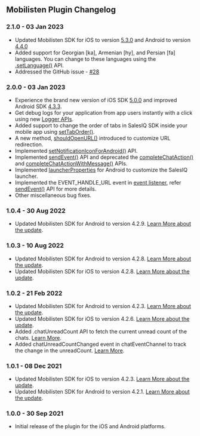 ## Mobilisten Plugin Changelog

### 2.1.0 - 03 Jan 2023

- Updated Mobilisten SDK for iOS to version [5.3.0](https://github.com/zoho/SalesIQ-Mobilisten-iOS/releases/tag/v5.3.0) and Android to version [4.4.0](https://github.com/zoho/salesiq-mobilisten-android-sample/releases/tag/v4.4.0)
- Added support for Georgian [ka], Armenian [hy], and Persian [fa] languages. You can change to these languages using the [.setLanguage()](https://www.zoho.com/salesiq/help/developer-section/cordova-ionic-sdk-set-language.html) API.
- Addressed the GitHub issue - [#28](https://github.com/zoho/salesiq-mobilisten-flutter/issues/28)

### 2.0.0 - 03 Jan 2023

- Experience the brand new version of iOS SDK [5.0.0](https://github.com/zoho/SalesIQ-Mobilisten-iOS/releases/tag/v5.0.0) and improved Android SDK [4.3.3](https://github.com/zoho/salesiq-mobilisten-android-sample/releases/tag/v4.3.3).
- Get debug logs for your application from app users instantly with a click using new [Logger APIs](https://www.zoho.com/salesiq/help/developer-section/flutter-sdk-logger-set-enabled.html).
- Added support to change the order of tabs in SalesIQ SDK inside your mobile app using [setTabOrder()](https://www.zoho.com/salesiq/help/developer-guides/flutter-sdk-set-tab-order.html).
- A new method, [shouldOpenURL()](https://www.zoho.com/salesiq/help/developer-guides/flutter-should-open-url.html) introduced to customize URL redirection.
- Implemented [setNotificationIconForAndroid()](https://www.zoho.com/salesiq/help/developer-guides/flutter-sdk-notification-android.html) API.
- Implemented [sendEvent()](https://www.zoho.com/salesiq/help/developer-guides/flutter-send-event.html) API and deprecated the [completeChatAction()](https://www.zoho.com/salesiq/help/developer-guides/flutter-sdk-chat-actions-completeChatAction.html) and [completeChatActionWithMessage()](https://www.zoho.com/salesiq/help/developer-guides/flutter-sdk-chat-actions-completeChatActionWithMessage.html) APIs.
- Implemented [launcherProperties](https://www.zoho.com/salesiq/help/developer-guides/flutter-sdk-launcher-button-customization.html) for Android to customize the SalesIQ launcher.
- Implemented the EVENT_HANDLE_URL event in [event listener](https://www.zoho.com/salesiq/help/developer-guides/flutter-sdk-event-handler-chatEventChannel.html), refer [sendEvent()](https://www.zoho.com/salesiq/help/developer-guides/flutter-send-event.html) API for more details.
- Other miscellaneous bug fixes.

### 1.0.4 - 30 Aug 2022

- Updated Mobilisten SDK for Android to version 4.2.9. [Learn More about the update](https://github.com/zoho/salesiq-mobilisten-android-sample/releases/tag/v4.2.9).

### 1.0.3 - 10 Aug 2022

- Updated Mobilisten SDK for Android to version 4.2.8. [Learn More about the update](https://github.com/zoho/salesiq-mobilisten-android-sample/releases/tag/v4.2.8).
- Updated Mobilisten SDK for iOS to version 4.2.8. [Learn More about the update](https://github.com/zoho/SalesIQ-Mobilisten-iOS/releases/tag/v4.2.8).

### 1.0.2 - 21 Feb 2022

- Updated Mobilisten SDK for Android to version 4.2.3. [Learn More about the update](https://github.com/zoho/salesiq-mobilisten-android-sample/releases/tag/4.2.3).
- Updated Mobilisten SDK for iOS to version 4.2.6. [Learn More about the update](https://github.com/zoho/SalesIQ-Mobilisten-iOS/releases/tag/v4.2.6).
- Added .chatUnreadCount API to fetch the current unread count of the chats. [Learn More](https://www.zoho.com/salesiq/help/developer-guides/flutter-sdk-chat-unread-count.html).
- Added chatUnreadCountChanged event in chatEventChannel to track the change in the unreadCount. [Learn More](https://www.zoho.com/salesiq/help/developer-guides/flutter-sdk-event-handler-chatEventChannel.html).

### 1.0.1 - 08 Dec 2021

- Updated Mobilisten SDK for iOS to version 4.2.3. [Learn More about the update](https://github.com/zoho/SalesIQ-Mobilisten-iOS/releases/tag/v4.2.3).
- Updated Mobilisten SDK for Android to version 4.2.1. [Learn More about the update](https://github.com/zoho/salesiq-mobilisten-android-sample/releases/tag/4.2.1).

### 1.0.0 - 30 Sep 2021

- Initial release of the plugin for the iOS and Android platforms.
